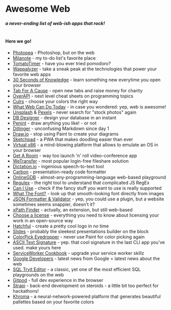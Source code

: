 # Awesome Web
##### a never-ending list of web-ish apps that rock!
#
#### Here we go!

* [Photopea](https://www.photopea.com/) - Photoshop, but on the web
* [Milanote](https://milanote.com/) - my to-do list's favorite place 
* [TomatoTimer](https://tomato-timer.com/) - have you ever tried pomodoro?
* [Wappalyzer](https://www.wappalyzer.com/) - take a sneak peak at the technologies that power your favorite web apps
* [30 Seconds of Knowledge](https://30secondsofknowledge.com/) - learn something new everytime you open your browser
* [Tab For A Cause](https://tab.gladly.io/) - open new tabs and raise money for charity
* [OverAPI](http://overapi.com/) - next level cheat sheets on programming topics
* [Culrs](https://culrs.com/#/) - choose your colors the right way
* [What Web Can Do Today](https://whatwebcando.today/) - in case you wondered: yep, web is awesome!
* [Unsplash](https://unsplash.com/) & [Pexels](https://www.pexels.com/) - never search for "stock photos" again
* [DB Designer](https://www.dbdesigner.net/) - design your database in an instant
* [Penint](http://seoi.net/penint/) - draw anything you like! - or not
* [Dillinger](https://dillinger.io/) - unconfusing Markdown since day 1
* [Draw.io](https://www.draw.io/) - stop using Paint to create your diagrams
* [Sketchpad](https://sketch.io) - a PWA that makes doodling easier than ever
* [Virtual x86](https://copy.sh/v86/) - a mind-blowing platform that allows to emulate an OS in your browser
* [Get A Room](https://getaroom.io/) - way too launch 'n' roll video-conference app
* [WeTransfer](https://wetransfer.com/) - most popular login-free fileshare solution
* [Dictation.io](https://dictation.io) - ingenious speech-to-text tool
* [Carbon](https://carbon.now.sh) - presentation-ready code formatter
* [OnlineGDB](https://www.onlinegdb.com/) - almost-any-programming-language web-based playground
* [Regulex](https://jex.im/regulex/#!flags=&re=%5E(a%7Cb)*%3F%24) - the right tool to understand that complicated JS RegEx
* [Can I Use](https://caniuse.com/) - check if the fancy stuff you want to use is really supported
* [What The Font?](https://www.myfonts.com/WhatTheFont/) - look up that smooth-looking font directly from images
* [JSON Formatter & Validator](https://jsonformatter.curiousconcept.com/) - yep, you could use a plugin, but a website sometimes seems snappier, doesn't it?
* [xPath Finder](https://chrome.google.com/webstore/detail/xpath-finder/ihnknokegkbpmofmafnkoadfjkhlogph) - actually, an extension, but still web-based 
* [Choose a license](https://choosealicense.com/) - everything you need to know about licensing your work in an open-source way
* [Hatchful](https://hatchful.shopify.com/) - create a pretty cool logo in no time
* [Slides](https://slides.com/) - probably the sleekest presentations builder on the block
* [ColorPick Eyedropper](https://chrome.google.com/webstore/detail/colorpick-eyedropper/ohcpnigalekghcmgcdcenkpelffpdolg) - never use Paint for color picking again
* [ASCII Text Signature](https://www.kammerl.de/ascii/AsciiSignature.php) - yep. that cool signature in the last CLI app you've used. make yours here
* [ServiceWorker Cookbook](https://serviceworke.rs) - upgrade your service worker skillz
* [Google Developers](https://developers.google.com/) - latest news from Google = latest news about the web
* [SQL Tryit Editor](https://www.w3schools.com/sql/trysql.asp?filename=trysql_op_in) - a classic, yet one of the most efficient SQL playgrounds on the web
* [Gitpod](https://gitpod.io) - full dev experience in the browser
* [Strapi](https://strapi.io/) - back-end development on steroids - a little bit too perfect for hackathons!
* [Khroma](http://khroma.co/) - a neural-network-powered platform that generates beautiful pallettes based on your favorite colors
